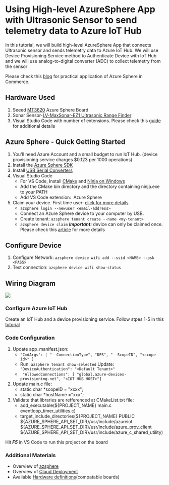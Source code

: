 # Using High-level AzureSphere App with Ultrasonic Sensor to send telemetry data to Azure IoT Hub

In this tutorial, we will build high-level AzureSphere App that connects Ultrasonic sensor and sends telemetry data to Azure IoT Hub. We will use Device Provisioning Service method to Authenticate Device with IoT Hub and we will use analog-to-digital converter
(ADC) to collect telemetry from the sensor

Please check this [blog](https://borisbrodsky.com/sitecore/practical-application-of-azure-sphere-with-sitecore-experience-commerce/) for practical application of Azure Sphere in Commerce.

## Hardware Used
1. Seeed [MT3620](https://www.seeedstudio.com/Azure-Sphere-MT3620-Development-Kit-US-Version-p-3052.html) Azure Sphere Board
2. Sonar Sensor-[LV-MaxSonar-EZ1 Ultrasonic Range Finder](https://www.amazon.com/Maxbotix-MB1010-LV-MaxSonar-EZ1-Ultrasonic-Finder/dp/B00A7YGVJI)
3. Visual Studio Code with number of extensions. Please check this [guide](https://docs.microsoft.com/en-us/azure/iot-hub/iot-hub-arduino-iot-devkit-az3166-get-started) for additional details

##  Azure Sphere - Quick Getting Started
1. You'll need Azure Account and a small budget to run IoT Hub. (device provisioning service charges $0.123 per 1000 operations)
2. Install the [Azure Sphere SDK](https://aka.ms/AzureSphereSDKDownload/Windows)
3. Install [USB Serial Converters](https://docs.microsoft.com/en-us/azure-sphere/install/install-sdk?pivots=visual-studio)
4. Visual Studio Code 
   - For VS Code, Install [CMake](https://cmake.org/download/) and [Ninja on Windows](https://github.com/ninja-build/ninja/releases)
   - Add the CMake bin directory and the directory containing ninja.exe to your PATH
   - Add VS Code extension:  Azure Sphere
5. Claim your device. First time user: [click for more details](https://docs.microsoft.com/en-us/azure-sphere/install/claim-device)
   - ```azsphere login --newuser <email-address>```
   - Connect an Azure Sphere device to your computer by USB.
   - Create tenant:  ```azsphere tenant create --name <my-tenant>```
   - ```azsphere device claim```    ***Important:*** device can only be claimed once. Please check this [article](https://docs.microsoft.com/en-us/azure-sphere/install/claim-device) for more details

## Configure Device
1. Configure Network: ```azsphere device wifi add --ssid <NAME> --psk <PASS>```
2. Test connection: ```azsphere device wifi show-status```


##  Wiring Diagram
![](http://borisbrodsky.com/wp-content/uploads/2020/11/mt3620_sonar-e1606270041641.png)

### Configure Azure IoT Hub
Create an IoT Hub and a device provisioning service. Follow stpes 1-5 in this [tutorial](https://docs.microsoft.com/en-us/learn/modules/develop-secure-iot-solutions-azure-sphere-iot-hub/8-exercise-connect-room-environment-monitor) 

###  Code Configuration
1. Update app_manifest.json: 
    - ```"CmdArgs": [ "--ConnectionType", "DPS", "--ScopeID", "<scope id>" ]```
    - Run: ```azsphere tenant show-selected``` Update:  ``` "DeviceAuthentication": "<Default Tenant>"```
    - ``` "AllowedConnections": [ "global.azure-devices-provisioning.net", "<IOT HUB HOST>"]```
2. Update main.c file:
   - static char *scopeID = "xxxx";
   - static char *hostName ="xxx";
3. Validate that libraries are refferenced at CMakeList.txt file:
   - add_executable(${PROJECT_NAME} main.c eventloop_timer_utilities.c)
   - target_include_directories(${PROJECT_NAME} PUBLIC ${AZURE_SPHERE_API_SET_DIR}/usr/include/azureiot 
                           ${AZURE_SPHERE_API_SET_DIR}/usr/include/azure_prov_client 
                           ${AZURE_SPHERE_API_SET_DIR}/usr/include/azure_c_shared_utility)
                           
                          
 Hit ***F5*** in VS Code to run this project on the board
 
 
 ### Additional Materials
 * Overview of [azsphere](https://docs.microsoft.com/en-us/azure-sphere/reference/overview)
 * Overview of [Cloud Deployment](https://docs.microsoft.com/en-us/azure-sphere/install/qs-first-deployment)
 * Available [Hardware definitions](https://github.com/Azure/azure-sphere-samples/tree/master/HardwareDefinitions)(compatable boards)

